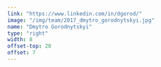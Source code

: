 ```yaml
---
link: "https://www.linkedin.com/in/dgorod/"
image: "/img/team/2017_dmytro_gorodnytskyi.jpg"
name: "Dmytro Gorodnytskyi"
type: "right"
width: 8
offset-top: 20
offset: 7
---
```

